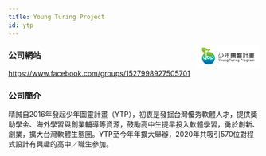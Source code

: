 ```yaml
---
title: Young Turing Project
id: ytp
---
```


<img src="/ytp_01.jpg" alt="YTP Logo" style="float: right; width: 25%;"> 

### 公司網站

https://www.facebook.com/groups/1527998927505701

### 公司簡介

精誠自2016年發起少年圖靈計畫（YTP），初衷是發掘台灣優秀軟體人才，提供獎助學金、海外學習與創業輔導等資源，鼓勵高中生提早投入軟體學習，勇於創新、創業，擴大台灣軟體生態圈。YTP至今年年擴大舉辦，2020年共吸引570位對程式設計有興趣的高中／職生參加。
